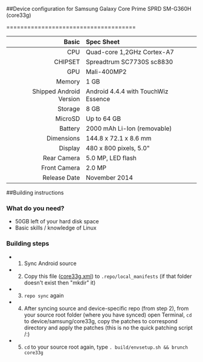 ##Device configuration for Samsung Galaxy Core Prime SPRD SM-G360H (core33g)

=====================================

Basic   | Spec Sheet
-------:|:-------------------------
CPU     | Quad-core 1,2GHz Cortex-A7
CHIPSET | Spreadtrum SC7730S sc8830
GPU     | Mali-400MP2
Memory  | 1 GB
Shipped Android Version | Android 4.4.4 with TouchWiz Essence
Storage | 8 GB
MicroSD | Up to 64 GB
Battery | 2000 mAh Li-Ion (removable)
Dimensions | 144.8 x 72.1 x 8.6 mm
Display | 480 x 800 pixels, 5.0"
Rear Camera  | 5.0 MP, LED flash
Front Camera | 2.0 MP
Release Date | November 2014

##Building instructions

### What do you need?
* 50GB left of your hard disk space
* Basic skills / knowledge of Linux

### Building steps
* 1. Sync Android source
* 2. Copy this file ([core33g.xml](https://github.com/hash07/android_local_manifests/tree/cm-14.1)) to `.repo/local_manifests` (if that folder doesn't exist then "mkdir" it)
* 3. `repo sync` again
* 4. After syncing source and device-specific repo (from step 2), from your source root folder (where you have synced) open Terminal, `cd` to device/samsung/core33g, copy the patches to correspond directory and apply the patches (this is no the quick patching script /:)
* 5. `cd` to your source root again, type `. build/envsetup.sh && brunch core33g`
